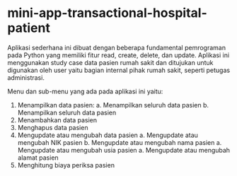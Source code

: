# mini-app-transactional-hospital-patient

Aplikasi sederhana ini dibuat dengan beberapa fundamental pemrograman pada Python yang memiliki fitur read, create, delete, dan update.
Aplikasi ini menggunakan study case data pasien rumah sakit dan ditujukan untuk digunakan oleh user yaitu bagian internal pihak rumah sakit, seperti petugas administrasi.

Menu dan sub-menu yang ada pada aplikasi ini yaitu:
1. Menampilkan data pasien:
   a. Menampilkan seluruh data pasien 
   b. Menampilkan seluruh data pasien
2. Menambahkan data pasien
3. Menghapus data pasien
4. Mengupdate atau mengubah data pasien
   a. Mengupdate atau mengubah NIK pasien
   b. Mengupdate atau mengubah nama pasien
   a. Mengupdate atau mengubah usia pasien
   a. Mengupdate atau mengubah alamat pasien
5. Menghitung biaya periksa pasien
